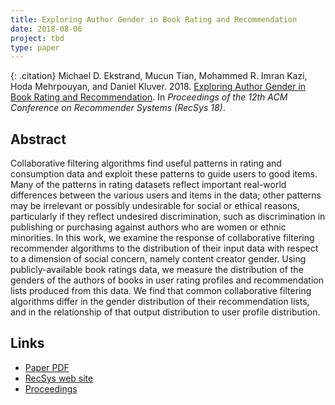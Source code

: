 ```yaml
---
title: Exploring Author Gender in Book Rating and Recommendation
date: 2018-08-06
project: tbd
type: paper
---
```


{: .citation}
Michael D. Ekstrand, Mucun Tian, Mohammed R. Imran Kazi, Hoda Mehrpouyan, and Daniel Kluver. 2018. [Exploring Author Gender in Book Rating and Recommendation](#). In <cite>Proceedings of the 12th ACM Conference on Recommender Systems (RecSys 18)</cite>.

## Abstract

Collaborative filtering algorithms find useful patterns in rating and consumption data and exploit these patterns to guide users to good items. Many of the patterns in rating datasets reflect important real-world differences between the various users and items in the data; other patterns may be irrelevant or possibly undesirable for social or ethical reasons, particularly if they reflect undesired discrimination, such as discrimination in publishing or purchasing against authors who are women or ethnic minorities. In this work, we examine the response of collaborative filtering recommender algorithms to the distribution of their input data with respect to a dimension of social concern, namely content creator gender. Using publicly-available book ratings data, we measure the distribution of the genders of the authors of books in user rating profiles and recommendation lists produced from this data. We find that common collaborative filtering algorithms differ in the gender distribution of their recommendation lists, and in the relationship of that output distribution to user profile distribution.

## Links

* [Paper PDF](http://delivery.acm.org/10.1145/3250000/3240373/p242-ekstrand.pdf?ip=132.178.207.4&id=3240373&acc=ACTIVE%20SERVICE&key=A79D83B43E50B5B8%2EA938C0F0E726A157%2E4D4702B0C3E38B35%2E4D4702B0C3E38B35&__acm__=1576615742_46d3dc049edc7d4bff5a647d12c0d953)
* [RecSys web site](https://recsys.acm.org/recsys18/)
* [Proceedings](https://dl.acm.org/citation.cfm?id=3240323)